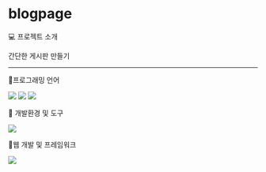# blogpage

💻 프로젝트 소개

간단한 게시판 만들기 

<hr>
📌프로그래밍 언어

<img src="https://img.shields.io/badge/java-007396?style=for-the-badge&logo=openjdk&logoColor=white"> <img src="https://img.shields.io/badge/html5-E34F26?style=for-the-badge&logo=html5&logoColor=white"> <img src="https://img.shields.io/badge/css3-1572B6?style=for-the-badge&logo=css3&logoColor=white">

📌 개발환경 및 도구 

<img src="https://img.shields.io/badge/visualstudiocode-007ACC?style=for-the-badge&logo=visualstudiocode&logoColor=white">

📌웹 개발 및 프레임워크

<img src="https://img.shields.io/badge/springboot-6DB33F?style=for-the-badge&logo=springboot&logoColor=white">

